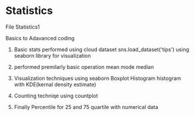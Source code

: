 # Statistics
File Statistics1

Basics to Adavanced coding 

1. Basic stats performed using cloud dataset
sns.load_dataset('tips') using seaborn library for visualization

2. performed premilarly basic operation
   mean 
   mode 
   median
   
3. Visualization techniques using seaborn
   Boxplot
   Histogram
   histogram with KDE(kernal density estimate)
   
4. Counting techniqe using countplot

5. Finally Percentile for 25 and 75 quartile with numerical data 
